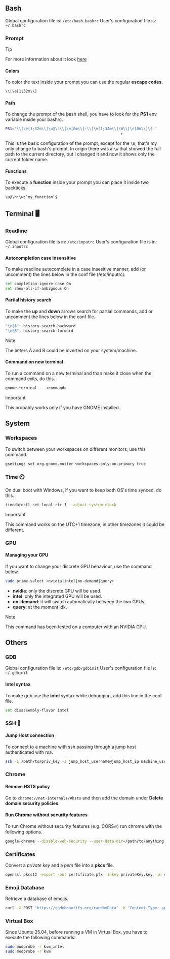 
## Bash

Global configuration file is: `/etc/bash.bashrc`
User's configuration file is: `~/.bashrc`

### Prompt

> [!TIP]
> For more information about it look [here](https://phoenixnap.com/kb/change-bash-prompt-linux)

#### Colors

To color the text inside your prompt you can use the regular **escape codes**.
```bash
\\[\e[1;32m\\]
```

#### Path

To change the prompt of the bash shell, you have to look for the **PS1** env variable inside your bashrc.

```bash
PS1='\\[\e[1;32m\\]\u@\s\\[\e[0m\\]:\\[\e[1;34m\\]\W\\[\e[0m\\]\$ '
                                                   ↑
```

This is the basic configuration of the prompt, except for the `\W`, that's my only change to bash's prompt.
In origin there was a `\w` that showed the full path to the current directory, but I changed it and now it shows only the current folder name.

#### Functions

To execute a **function** inside your prompt you can place it inside two backticks.
```bash
\u@\h:\w:`my_function`$
```

## Terminal 🖥️

### Readline

Global configuration file is in: `/etc/inputrc`
User's configuration file is in: `~/.inputrc`

#### Autocompletion case insensitive

To make readline autocomplete in a case insesitive manner, add (or uncomment) the lines below in the conf file (/etc/inputrc).

```bash
set completion-ignore-case On
set show-all-if-ambiguous On
```

#### Partial history search

To make the **up** and **down** arrows search for partial commands, add or uncomment the lines below in the conf file.

```bash
"\e[A": history-search-backward
"\e[B": history-search-forward
```

> [!NOTE]
> The letters A and B could be inverted on your system/machine.

#### Command on new terminal

To run a command on a new terminal and than make it close when the command exits, do this.

```bash
gnome-terminal -- <command>
```

> [!IMPORTANT]
> This probably works only if you have GNOME installed.



## System

### Workspaces

To switch between your workspaces on different monitors, use this command.

```bash
gsettings set org.gnome.mutter workspaces-only-on-primary true
```

### Time ⏲️

On dual boot with Windows, if you want to keep both OS's time synced, do this.

```bash
timedatectl set-local-rtc 1 --adjust-system-clock
```
> [!IMPORTANT]
> This command works on the UTC+1 timezone, in other timezones it could be different.

### GPU

#### Managing your GPU

If you want to change your discrete GPU behaviour, use the command below.

```bash
sudo prime-select <nvidia|intel|on-demand|query>
```

- **nvidia**: only the discrete GPU will be used.
- **intel**: only the integrated GPU will be used.
- **on-demand**: it will switch automatically between the two GPUs.
- **query**: at the moment idk.

> [!NOTE]
> This command has been tested on a computer with an NVIDIA GPU.


## Others

### GDB

Global configuration file is: `/etc/gdb/gdbinit`
User's configuration file is: `~/.gdbinit`

#### Intel syntax

To make gdb use the **intel** syntax while debugging, add this line in the conf file.

```bash
set disassembly-flavor intel
```

### SSH 🔑

#### Jump Host connection

To connect to a machine with ssh passing through a jump host authenticated with rsa.

```bash
ssh -i /path/to/priv_key -J jump_host_username@jump_host_ip machine_username@machine_ip
```

### Chrome

#### Remove HSTS policy

Go to `chrome://net-internals/#hsts` and then add the domain under **Delete domain security policies**.

#### Run Chrome without security features

To run Chrome without security features (e.g. CORS🔥) run chrome with the following options.

```bash
google-chrome --disable-web-security --user-data-dir=/path/to/anything
```

### Certificates

Convert a _private key_ and a _pem_ file into a **pkcs** file.

```bash
openssl pkcs12 -export -out certificate.pfx -inkey privateKey.key -in certificate.crt
```

### Emoji Database

Retrieve a database of emojis.

```bash
curl -X POST 'https://codebeautify.org/randomData' -H "Content-Type: application/x-www-form-urlencoded" -d "type=emoji" > emojis
```

### Virtual Box

Since Ubuntu 25.04, before running a VM in Virtual Box, you have to execute the following commands:

```bash
sudo modprobe -r kvm_intel
sudo modprobe -r kvm
```


